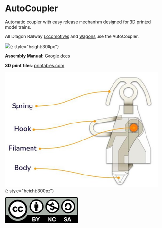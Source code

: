 # AutoCoupler
Automatic coupler with easy release mechanism designed for 3D printed model trains. 

All Dragon Railway [Locomotives](locomotives.md) and [Wagons](wagons.md) use the AutoCoupler.

![](images/autocoupler-demo1.gif){: style="height:300px"}

**Assembly Manual:** [Google docs](https://docs.google.com/presentation/d/1HCa2KOX2yyTP7SEmd7yx5nFiLvS1uLYHvnnm2TKEdmc)

**3D print files:** [printables.com](https://www.printables.com/model/346775)

![](images/autocoupler-assembly.jpg){: style="height:300px"}

![](license/by-nc-sa.svg)

